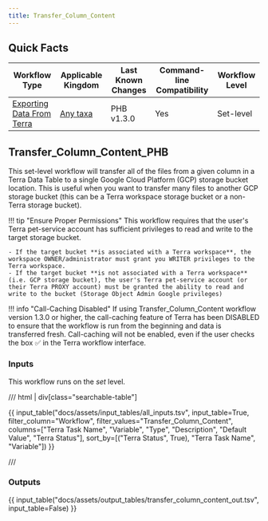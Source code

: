 ```yaml
---
title: Transfer_Column_Content
---
```


## Quick Facts

| **Workflow Type** | **Applicable Kingdom** | **Last Known Changes** | **Command-line Compatibility** | **Workflow Level** |
|---|---|---|---|---|
| [Exporting Data From Terra](../../workflows_overview/workflows_type.md/#exporting-data-from-terra) | [Any taxa](../../workflows_overview/workflows_kingdom.md/#any-taxa) | PHB v1.3.0 | Yes | Set-level |

## Transfer_Column_Content_PHB

This set-level workflow will transfer all of the files from a given column in a Terra Data Table to a single Google Cloud Platform (GCP) storage bucket location. This is useful when you want to transfer many files to another GCP storage bucket (this can be a Terra workspace storage bucket or a non-Terra storage bucket).

!!! tip "Ensure Proper Permissions"
    This workflow requires that the user's Terra pet-service account has sufficient privileges to read and write to the target storage bucket.

    - If the target bucket **is associated with a Terra workspace**, the workspace OWNER/administrator must grant you WRITER privileges to the Terra workspace.
    - If the target bucket **is not associated with a Terra workspace** (i.e. GCP storage bucket), the user's Terra pet-service account (or their Terra PROXY account) must be granted the ability to read and write to the bucket (Storage Object Admin Google privileges)

!!! info "Call-Caching Disabled"
    If using Transfer_Column_Content workflow version 1.3.0 or higher, the call-caching feature of Terra has been DISABLED to ensure that the workflow is run from the beginning and data is transferred fresh. Call-caching will not be enabled, even if the user checks the box ✅ in the Terra workflow interface.

### Inputs

This workflow runs on the _set_ level.

/// html | div[class="searchable-table"]

{{ input_table("docs/assets/input_tables/all_inputs.tsv", input_table=True, filter_column="Workflow", filter_values="Transfer_Column_Content", columns=["Terra Task Name", "Variable", "Type", "Description", "Default Value", "Terra Status"], sort_by=[("Terra Status", True), "Terra Task Name", "Variable"]) }}

///

[^1]: GS URI: Google Storage Uniform Resource Identifier. This is **not** the same as a URL, which typically begins with http:// or https://. A GS URI begins with `gs://` and is used to reference a location in a Google Cloud Storage Bucket. For example, `gs://bucket-name/folder-name/file-name`. Other cloud storage providers have their own URIs, such as `s3://` for Amazon S3, although this workflow only supports Google Cloud Storage URIs.

### Outputs

{{ input_table("docs/assets/output_tables/transfer_column_content_out.tsv", input_table=False) }}
